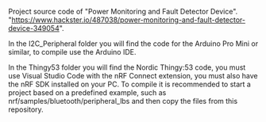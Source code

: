 Project source code of "Power Monitoring and Fault Detector Device". 
"https://www.hackster.io/487038/power-monitoring-and-fault-detector-device-349054".

In the I2C_Peripheral folder you will find the code for the Arduino Pro Mini or similar, to compile use the Arduino IDE.

In the Thingy53 folder you will find the Nordic Thingy:53 code, you must use Visual Studio Code with the nRF Connect extension, you must also have the nRF SDK installed on your PC. To compile it is recommended to start a project based on a predefined example, such as nrf/samples/bluetooth/peripheral_lbs and then copy the files from this repository.
